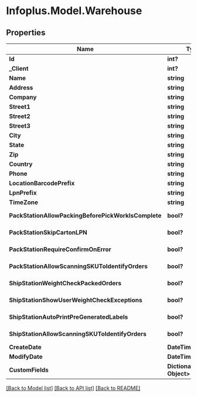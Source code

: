 # Infoplus.Model.Warehouse
## Properties

Name | Type | Description | Notes
------------ | ------------- | ------------- | -------------
**Id** | **int?** |  | [optional] 
**_Client** | **int?** |  | 
**Name** | **string** |  | 
**Address** | **string** |  | [optional] 
**Company** | **string** |  | 
**Street1** | **string** |  | 
**Street2** | **string** |  | [optional] 
**Street3** | **string** |  | [optional] 
**City** | **string** |  | 
**State** | **string** |  | [optional] 
**Zip** | **string** |  | 
**Country** | **string** |  | 
**Phone** | **string** |  | 
**LocationBarcodePrefix** | **string** |  | [optional] 
**LpnPrefix** | **string** |  | [optional] 
**TimeZone** | **string** |  | [optional] 
**PackStationAllowPackingBeforePickWorkIsComplete** | **bool?** |  | [default to false]
**PackStationSkipCartonLPN** | **bool?** |  | [default to false]
**PackStationRequireConfirmOnError** | **bool?** |  | [default to false]
**PackStationAllowScanningSKUToIdentifyOrders** | **bool?** |  | [default to false]
**ShipStationWeightCheckPackedOrders** | **bool?** |  | [default to false]
**ShipStationShowUserWeightCheckExceptions** | **bool?** |  | [default to false]
**ShipStationAutoPrintPreGeneratedLabels** | **bool?** |  | [default to false]
**ShipStationAllowScanningSKUToIdentifyOrders** | **bool?** |  | [default to false]
**CreateDate** | **DateTime?** |  | [optional] 
**ModifyDate** | **DateTime?** |  | [optional] 
**CustomFields** | **Dictionary&lt;string, Object&gt;** |  | [optional] 

[[Back to Model list]](../README.md#documentation-for-models) [[Back to API list]](../README.md#documentation-for-api-endpoints) [[Back to README]](../README.md)

